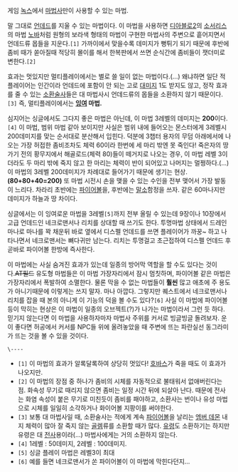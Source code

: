 게임 [녹스](%EB%85%B9%EC%8A%A4.md)에서 [마법사](%EB%A7%88%EB%B2%95%EC%82%AC.md)만이
사용할 수 있는 마법.

말 그대로 [언데드](%EC%96%B8%EB%8D%B0%EB%93%9C.md)를 지울 수 있는 마법이다. 이 마법을 사용하면 [디아블로2](%EB%94%94%EC%95%84%EB%B8%94%EB%A1%9C%202.md)의
[소서리스](%EC%86%8C%EC%84%9C%EB%A6%AC%EC%8A%A4.md)의 마법
[노바](%EB%85%B8%EB%B0%94.md)처럼 원형의 보라색 형태의 마법이 구현한 마법사의 주변으로 흩어지면서 언데드류 몹들을
지운다.`[1]` 가까이에서 맞을수록 데미지가 뻥튀기 되기 때문에 후반에 좀비 때가 쏟아질때 적당히 몰이를 해서 한복판에서 쓰면 순식간에
좀비들이 잿더미로 변한다.`[2]`

효과는 멋있지만 멀티플레이에서는 별로 쓸 일이 없는 마법이다.(...) 왜냐하면 일단 적 플레이어는 인간이라 언데드에 포함이 안 되는 고로
[대미지](%EB%8C%80%EB%AF%B8%EC%A7%80.md) 1도 받지도 않고, 정작 효과를 줄 수 있는
[소환술사](%EC%86%8C%ED%99%98%EC%88%A0%EC%82%AC.md)들은 대 마법사시 언데드류의 몹들을 소환하지 않기
때문이다.`[3]` 즉, 멀티플레이에서는 **[잉여](%EC%9E%89%EC%97%AC.md) 마법.**

심지어는 싱글에서도 그다지 좋은 마법은 아닌데, 이 마법 3레벨의 데미지는 **200**이다.`[4]` 이 마법, 범위 마법 같아 보이지만
사실은 범위 내에 들어오는 몬스터에게 3레벨시 200데미지를 맞는 순서대로 분산해서 입힌다. 덕분에 3챕터 용자의 무덤 아래에서에 나오는
가장 허접한 좀비조차도 체력 60이라 한번에 세 마리 밖엔 못 죽인다! 죽은자의 땅 가기 전의 황무지에서 해골로드(체력 80)들이 떼거지로
나오는 경우, 이 마법 레벨 3이더라도 두 마리 밖에 죽지 않고 한 마리는 체력이 반이 되어있고 나머지는 멀쩡하다.(...) 이 마법의
3레벨 200데미지가 차례대로 들어가기 때문에 생기는 현상.**(80+80+40=200)** 또 마법 시전시 손을 맺을 수 있는 수인을 전부
맺어서 가장 발동이 느리다. 차라리 초반에는 [파이어볼](%ED%8C%8C%EC%9D%B4%EC%96%B4%EB%B3%BC.md)을,
후반에는 [말소](%EB%A7%90%EC%86%8C.md)함정을 쓰자. 같은 60마나지만 데미지가 하늘과 땅 차이다.

싱글에서는 이 잉여로운 마법을 3레벨`[5]`까지 전부 올릴 수 있는데 9장이나 10장에서 고급 언데드인 네크로맨서나 리치를 상대할 때
쓰기도 한다. 투명마법 상태에서 드레인 마나로 마나를 꽉 채운뒤 바로 옆에서 디스펠 언데드를 쓰면 플레이어가 까꿍~ 하고 나타나면서
네크로맨서는 뼈다귀만 남는다. 리치는 투명걸고 초근접하여 디스펠 언데드 후 곧바로 파이어볼 한방에 즉사한다.

이 마법에는 사실 숨겨진 효과가 있는데 일종의 방어막 역할을 할 수도 있다는 것이다.<del>AT필드</del> 유도형 마법들은 이 마법
가장자리에서 잠시 멈칫하며, 파이어볼 같은 마법은 가장자리에서 폭발하여 소멸한다. 물론 막을 수 없는 마법들이 **훨씬** 많고 애초에 주
용도가 아니기때문에 이렇게는 쓰지 말자. 마나 아깝다. 그렇지만 퀘스트에서 네크로맨서나 리치를 잡을 때 본의 아니게 이 기능의 덕을 볼 수도
있다?`[6]` 사실 이 마법에 파이어볼 등이 막히는 현상은 이 마법이 일종의 오브젝트(?)가 나가는 마법이라서 그런 듯 하다. 믿기지
않는다면 이 마법을 사용하자마자 마법사 주위를 커서로 빙글빙글 돌려보자. 운이 좋다면 허공에서 커서를 NPC들 위에 올려놓았을 때 주변에
뜨는 파란실선 동그라미가 뜨는 것을 볼 수 있을 것이다.

`\----`

  * `[1]` 이 마법의 효과가 알록달록하여 상당히 멋있다! [호바스](%ED%98%B8%EB%B0%94%EC%8A%A4.md)가 죽을 때도 이 효과가 나오지만.
  * `[2]` 이 마법의 장점 중 하나가 좀비의 시체를 자동적으로 불태워서 없애버린다는 점. 화속성 무기로 때리지 않으면 좀비는 일정 시간 뒤에 되살아 난다. 때문에 전사는 화염 속성이 붙은 무기로 미친듯이 좀비를 패야하고, 소환사는 번이나 유성 마법으로 시체를 일일히 소각하거나 화이어볼 지팡이를 써야한다.
  * `[3]` 보통 대 마법사일 때, 소환술사는 적에게 계속 [파이어볼](%ED%8C%8C%EC%9D%B4%EC%96%B4%EB%B3%BC.md)을 날리는 [엠버 데몬](%EC%97%A0%EB%B2%84%20%EB%8D%B0%EB%AA%AC.md) 내지 체력이 많아 잘 죽지 않는 [골렘](%EA%B3%A8%EB%A0%98.md)류를 소환할 때가 많다. [유령](%EC%9C%A0%EB%A0%B9.md)도 소환하기는 하지만 유령은 대 [전사](%EC%A0%84%EC%82%AC.md)용이라(...) 마법사에게는 거의 소환하지 않는다.
  * `[4]` 1레벨 : 50데미지, 2레벨 : 100데미지.
  * `[5]` 싱글 플레이 마법은 레벨3이 최대
  * `[6]` 예를 들면 네크로맨서가 쏜 파이어볼이 이 마법에 막힌다던지...

